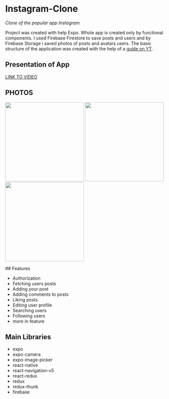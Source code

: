 # Instagram-Clone
_Clone of the popular app Instagram_

Project was created with help Expo. Whole app is created only by functional components. I used Firebase Firestore to save posts and users and by Firebase Storage i saved photos of posts and avatars users. The basic structure of the application was created with the help of a [guide on YT](https://www.youtube.com/watch?v=5S9HM6pprZo&list=PLxabZQCAe5fgatwOQny9wKJVs4YD6xkf1&index=2).

## Presentation of App
<a href="https://youtu.be/-dNF0C12u38" target="_blank">LINK TO VIDEO</a>

## PHOTOS
<p float="left">
<img src="https://user-images.githubusercontent.com/35461058/134734684-6263e6f1-a73f-4cf4-9847-7eab9b96e425.jpg"  width="250"/>
<img src="https://user-images.githubusercontent.com/35461058/134734977-be904726-f6d0-4b46-aeda-5000be8c8eea.jpg"  width="250"/>
<img src="https://user-images.githubusercontent.com/35461058/134735041-84271713-edb5-46c8-80cc-ff4c4c21cdd4.jpg"  width="250"/>
</p>
## Features

- Authorization
- Fetching users posts
- Adding your post
- Adding comments to posts
- Liking posts
- Editing user profile
- Searching users
- Following users
- more in feature

## Main Libraries

- expo
- expo-camera
- expo-image-picker
- react-native
- react-navigation-v5
- react-redux
- redux
- redux-thunk
- firebase
